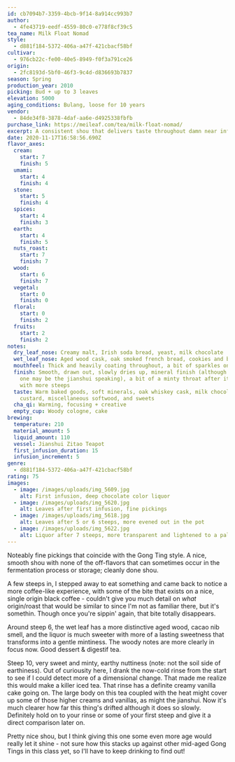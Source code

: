 ```yaml
---
id: cb7094b7-3359-4bcb-9f14-8a914cc993b7
author:
  - 4fe43719-eedf-4559-80c0-e778f8cf39c5
tea_name: Milk Float Nomad
style:
  - d881f184-5372-406a-a47f-421cbacf58bf
cultivar:
  - 976cb22c-fe00-40e5-8949-f0f3a791ce26
origin:
  - 2fc8193d-5bf0-46f3-9c4d-d836693b7837
season: Spring
production_year: 2010
picking: Bud + up to 3 leaves
elevation: 5000
aging_conditions: Bulang, loose for 10 years
vendor:
  - 84de34f8-3878-4daf-aa6e-d4925338fbfb
purchase_link: https://meileaf.com/tea/milk-float-nomad/
excerpt: A consistent shou that delivers taste throughout damn near infinite steeps
date: 2020-11-17T16:58:56.690Z
flavor_axes:
  cream:
    start: 7
    finish: 5
  umami:
    start: 4
    finish: 4
  stone:
    start: 5
    finish: 4
  spices:
    start: 4
    finish: 3
  earth:
    start: 4
    finish: 5
  nuts_roast:
    start: 7
    finish: 7
  wood:
    start: 6
    finish: 7
  vegetal:
    start: 0
    finish: 0
  floral:
    start: 0
    finish: 2
  fruits:
    start: 2
    finish: 2
notes:
  dry_leaf_nose: Creamy malt, Irish soda bread, yeast, milk chocolate
  wet_leaf_nose: Aged wood cask, oak smoked french bread, cookies and biscuits, dried cherries
  mouthfeel: Thick and heavily coating throughout, a bit of sparkles on the tongue
  finish: Smooth, drawn out, slowly dries up, mineral finish (although that last
    one may be the jianshui speaking), a bit of a minty throat after it opens up
    with more steeps
  taste: Warm baked goods, soft minerals, oak whiskey cask, milk chocolate,
    custard, miscellaneous softwood, and sweets
  cha_qi: Warming, focusing + creative
  empty_cup: Woody cologne, cake
brewing:
  temperature: 210
  material_amount: 5
  liquid_amount: 110
  vessel: Jianshui Zitao Teapot
  first_infusion_duration: 15
  infusion_increment: 5
genre:
  - d881f184-5372-406a-a47f-421cbacf58bf
rating: 75
images:
  - image: /images/uploads/img_5609.jpg
    alt: First infusion, deep chocolate color liquor
  - image: /images/uploads/img_5620.jpg
    alt: Leaves after first infusion, fine pickings
  - image: /images/uploads/img_5618.jpg
    alt: Leaves after 5 or 6 steeps, more evened out in the pot
  - image: /images/uploads/img_5622.jpg
    alt: Liquor after 7 steeps, more transparent and lightened to a pale amber
---
```

Noteably fine pickings that coincide with the Gong Ting style. A nice, smooth shou with none of the off-flavors that can sometimes occur in the fermentation process or storage; cleanly done shou.

A few steeps in, I stepped away to eat something and came back to notice a more coffee-like experience, with some of the bite that exists on a nice, single origin black coffee - couldn't give you much detail on *what* origin/roast that would be similar to since I'm not as familiar there, but it's somethin. Though once you're sippin' again, that bite totally disappears.

Around steep 6, the wet leaf has a more distinctive aged wood, cacao nib smell, and the liquor is much sweeter with more of a lasting sweetness that transforms into a gentle mintiness. The woody notes are more clearly in focus now. Good dessert & digestif tea.

Steep 10, very sweet and minty, earthy nuttiness (note: not the soil side of earthiness). Out of curiousity here, I drank the now-cold rinse from the start to see if I could detect more of a dimensional change. That made me realize this would make a killer iced tea. That rinse has a definite creamy vanilla cake going on. The large body on this tea coupled with the heat might cover up some of those higher creams and vanillas, as might the jianshui. Now it's much clearer how far this thing's drifted although it does so slowly. Definitely hold on to your rinse or some of your first steep and give it a direct comparison later on.

Pretty nice shou, but I think giving this one some even more age would really let it shine - not sure how this stacks up against other mid-aged Gong Tings in this class yet, so I'll have to keep drinking to find out!